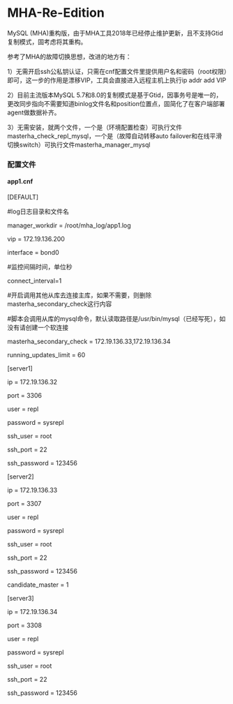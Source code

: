 # MHA-Re-Edition 

MySQL (MHA)重构版，由于MHA工具2018年已经停止维护更新，且不支持Gtid复制模式，固考虑将其重构。

参考了MHA的故障切换思想，改进的地方有：

1）无需开启ssh公私钥认证，只需在cnf配置文件里提供用户名和密码（root权限）即可，这一步的作用是漂移VIP，工具会直接进入远程主机上执行ip addr add VIP

2）目前主流版本MySQL 5.7和8.0的复制模式是基于Gtid，因事务号是唯一的，更改同步指向不需要知道binlog文件名和position位置点，固简化了在客户端部署agent做数据补齐。

3）无需安装，就两个文件，一个是（环境配置检查）可执行文件masterha_check_repl_mysql，一个是（故障自动转移auto failover和在线平滑切换switch）可执行文件masterha_manager_mysql

### 配置文件

#### app1.cnf

[DEFAULT]

#log日志目录和文件名

manager_workdir = /root/mha_log/app1.log 

vip = 172.19.136.200

interface = bond0

#监控间隔时间，单位秒

connect_interval=1

#开启调用其他从库去连接主库，如果不需要，则删除masterha_secondary_check这行内容

#脚本会调用从库的mysql命令，默认读取路径是/usr/bin/mysql（已经写死），如没有请创建一个软连接

masterha_secondary_check = 172.19.136.33,172.19.136.34

running_updates_limit = 60

[server1]

ip = 172.19.136.32

port = 3306

user = repl

password = sysrepl

ssh_user = root

ssh_port = 22

ssh_password = 123456

[server2]

ip = 172.19.136.33

port = 3307

user = repl

password = sysrepl

ssh_user = root

ssh_port = 22

ssh_password = 123456

candidate_master = 1

[server3]

ip = 172.19.136.34

port = 3308

user = repl

password = sysrepl

ssh_user = root

ssh_port = 22

ssh_password = 123456
